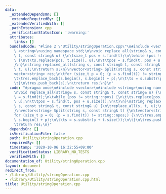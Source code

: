 ```yaml
---
data:
  _extendedDependsOn: []
  _extendedRequiredBy: []
  _extendedVerifiedWith: []
  _pathExtension: cpp
  _verificationStatusIcon: ':warning:'
  attributes:
    links: []
  bundledCode: "#line 2 \"Utility/stringOperation.cpp\"\n#include <vector>\n#include\
    \ <string>\nusing namespace std;\n\nvoid replace_all(string& s, const string&\
    \ t, const string& u) {\n\tsize_t pos = s.find(t);\n\twhile (pos != string::npos)\
    \ {\n\t\ts.replace(pos, t.size(), u);\n\t\tpos = s.find(t, pos + u.size());\n\t\
    }\n}\nstring replaced_all(string s, const string& t, const string& u) {\n\treplace_all(s,\
    \ t, u);\n\treturn s;\n}\nvector<string> Split(string s, const string& t) {\n\t\
    vector<string> res;\n\tfor (size_t p = 0; (p = s.find(t)) != string::npos;) {\n\
    \t\tres.emplace_back(s.begin(), s.begin() + p);\n\t\ts = s.substr(p + t.size());\n\
    \t}\n\tres.push_back(s);\n\treturn res;\n}\n"
  code: "#pragma once\n#include <vector>\n#include <string>\nusing namespace std;\n\
    \nvoid replace_all(string& s, const string& t, const string& u) {\n\tsize_t pos\
    \ = s.find(t);\n\twhile (pos != string::npos) {\n\t\ts.replace(pos, t.size(),\
    \ u);\n\t\tpos = s.find(t, pos + u.size());\n\t}\n}\nstring replaced_all(string\
    \ s, const string& t, const string& u) {\n\treplace_all(s, t, u);\n\treturn s;\n\
    }\nvector<string> Split(string s, const string& t) {\n\tvector<string> res;\n\t\
    for (size_t p = 0; (p = s.find(t)) != string::npos;) {\n\t\tres.emplace_back(s.begin(),\
    \ s.begin() + p);\n\t\ts = s.substr(p + t.size());\n\t}\n\tres.push_back(s);\n\
    \treturn res;\n}"
  dependsOn: []
  isVerificationFile: false
  path: Utility/stringOperation.cpp
  requiredBy: []
  timestamp: '2020-10-06 16:32:55+09:00'
  verificationStatus: LIBRARY_NO_TESTS
  verifiedWith: []
documentation_of: Utility/stringOperation.cpp
layout: document
redirect_from:
- /library/Utility/stringOperation.cpp
- /library/Utility/stringOperation.cpp.html
title: Utility/stringOperation.cpp
---
```

